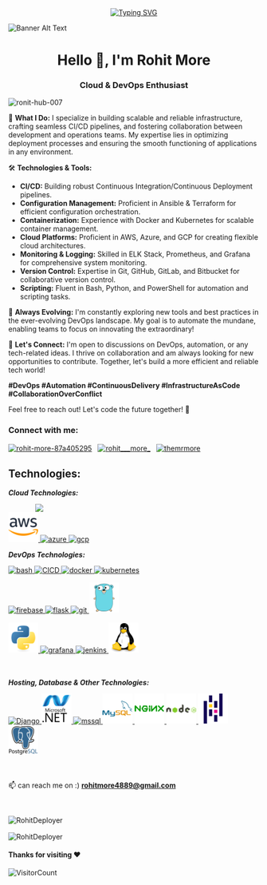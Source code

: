 <div align="center">
  <a href="https://git.io/typing-svg"><img src="https://readme-typing-svg.demolab.com?font=Fira+Code&duration=3000&pause=500&color=0A9BF7&random=false&width=435&lines=Welcome+to+my+Github+Account...!!;hope+you+are+doing+well...!!;Thanks+for+vising+my+page+:)" alt="Typing SVG" /></a>
</div>

![Banner Alt Text](https://github.com/MrRohitOps/MrRohitOps/blob/main/assests/RohitDevopsEnthusiast.png)


<h1 align="center">Hello 👋, I'm Rohit More</h1>
<h3 align="center">Cloud & DevOps Enthusiast</h3>

<p align="left"> <img  width="100" height="25" src="https://komarev.com/ghpvc/?username=ronit-hub-007&label=Profile%20views&color=0e75b6&style=flat" alt="ronit-hub-007" /> </p>


🚀 **What I Do:**
I specialize in building scalable and reliable infrastructure, crafting seamless CI/CD pipelines, and fostering collaboration between development and operations teams. My expertise lies in optimizing deployment processes and ensuring the smooth functioning of applications in any environment.

🛠️ **Technologies & Tools:**
- **CI/CD:** Building robust Continuous Integration/Continuous Deployment pipelines.
- **Configuration Management:** Proficient in Ansible & Terraform for efficient configuration orchestration.
- **Containerization:** Experience with Docker and Kubernetes for scalable container management.
- **Cloud Platforms:** Proficient in AWS, Azure, and GCP for creating flexible cloud architectures.
- **Monitoring & Logging:** Skilled in ELK Stack, Prometheus, and Grafana for comprehensive system monitoring.
- **Version Control:** Expertise in Git, GitHub, GitLab, and Bitbucket for collaborative version control.
- **Scripting:** Fluent in Bash, Python, and PowerShell for automation and scripting tasks.

🌱 **Always Evolving:**
I'm constantly exploring new tools and best practices in the ever-evolving DevOps landscape. My goal is to automate the mundane, enabling teams to focus on innovating the extraordinary!

🤝 **Let's Connect:**
I'm open to discussions on DevOps, automation, or any tech-related ideas. I thrive on collaboration and am always looking for new opportunities to contribute. Together, let's build a more efficient and reliable tech world!

**#DevOps #Automation #ContinuousDelivery #InfrastructureAsCode #CollaborationOverConflict**

Feel free to reach out! Let's code the future together! 🌟

<h3 align="left">Connect with me:</h3>
<p align="left">
    <a href="https://linkedin.com/in/rohit-more-87a405295" target="blank"><img align="center"
            src="https://raw.githubusercontent.com/rahuldkjain/github-profile-readme-generator/master/src/images/icons/Social/linked-in-alt.svg"
            alt="rohit-more-87a405295" height="40" width="40" /></a>&nbsp;&nbsp;
    <a href="https://instagram.com/RohitDeployer" target="blank"><img align="center"
            src="https://raw.githubusercontent.com/rahuldkjain/github-profile-readme-generator/master/src/images/icons/Social/instagram.svg"
            alt="rohit___more_" height="40" width="40" /></a>&nbsp;&nbsp;
    <a href="https://www.youtube.com/@RohitDeployer" target="blank"><img align="center"
            src="https://raw.githubusercontent.com/rahuldkjain/github-profile-readme-generator/master/src/images/icons/Social/youtube.svg"
            alt="themrmore" height="40" width="40" /></a>&nbsp;&nbsp;
</p>

<h2 align="left">Technologies:</h2>

***Cloud Technologies:***

<img align='right'
    src="https://github.com/MrRohitOps/MrRohitOps/blob/main/assests/animation_lok6n7zb_large.gif"
    width="450">

<p align="left"> <a href="https://aws.amazon.com" target="_blank" rel="noreferrer"> <img
            src="https://raw.githubusercontent.com/devicons/devicon/master/icons/amazonwebservices/amazonwebservices-original-wordmark.svg"
            alt="aws" width="60" height="60" /> </a> <a href="https://azure.microsoft.com/en-in/" target="_blank"
        rel="noreferrer"> <img src="https://www.vectorlogo.zone/logos/microsoft_azure/microsoft_azure-icon.svg"
            alt="azure" width="60" height="60" /> </a> <a href="https://cloud.google.com" target="_blank"
        rel="noreferrer"> <img src="https://www.vectorlogo.zone/logos/google_cloud/google_cloud-icon.svg" alt="gcp"
            width="60" height="60" /> </a>

***DevOps Technologies:***
    
<a href="https://www.gnu.org/software/bash/" target="_blank" rel="noreferrer"> <img
        src="https://www.vectorlogo.zone/logos/gnu_bash/gnu_bash-icon.svg" alt="bash" width="60" height="60" /> </a>
<a href="" target="_blank" rel="noreferrer"> <img
        src="https://github.com/MrRohitOps/MrRohitOps/blob/main/assests/cicd.gif" alt="CICD" width="60" height="60" /> </a>
<a href="https://www.docker.com/" target="_blank" rel="noreferrer"> <img
        src="https://raw.githubusercontent.com/itsksaurabh/itsksaurabh/master/assets/docker.gif" alt="docker"
        width="60" height="60" /> </a>
<a href="https://kubernetes.io" target="_blank" rel="noreferrer"> <img
        src="https://github.com/MrRohitOps/MrRohitOps/blob/main/assests/k8s.gif" alt="kubernetes" width="60"
        height="60" /> </a>
<br><br>
<a href="https://www.terraform.io/" target="_blank" rel="noreferrer"> <img
        src="https://github.com/MrRohitOps/MrRohitOps/blob/main/assests/terraform.gif" alt="firebase" width="60"
        height="60" /> </a>
<a href="https://flask.palletsprojects.com/" target="_blank" rel="noreferrer"> <img
        src="https://www.vectorlogo.zone/logos/pocoo_flask/pocoo_flask-icon.svg" alt="flask" width="60"
        height="60" /> </a>
<a href="https://git-scm.com/" target="_blank" rel="noreferrer"> <img
        src="https://github.com/MrRohitOps/MrRohitOps/blob/main/assests/git.gif" alt="git" width="60" height="60" />
</a>
<a href="https://golang.org" target="_blank" rel="noreferrer"> <img
        src="https://raw.githubusercontent.com/devicons/devicon/master/icons/go/go-original.svg" alt="go" width="60"
        height="60" /> </a>
<br><br>
<a href="https://www.python.org" target="_blank" rel="noreferrer"> <img
        src="https://raw.githubusercontent.com/devicons/devicon/master/icons/python/python-original.svg"
        alt="python" width="60" height="60" /> </a>
<a href="https://grafana.com" target="_blank" rel="noreferrer"> <img
        src="https://github.com/MrRohitOps/MrRohitOps/blob/main/assests/grafana.gif" alt="grafana" width="60"
        height="60" /> </a>
<a href="https://www.jenkins.io" target="_blank" rel="noreferrer"> <img
        src="https://www.vectorlogo.zone/logos/jenkins/jenkins-icon.svg" alt="jenkins" width="60" height="60" /> </a>
<a href="https://www.linux.org/" target="_blank" rel="noreferrer"> <img
        src="https://raw.githubusercontent.com/devicons/devicon/master/icons/linux/linux-original.svg" alt="linux"
        width="60" height="60" /> </a>

<br><br>
***Hosting, Database & Other Technologies:***

<a href="https://www.djangoproject.com/" target="_blank" rel="noreferrer">
    <img src="https://static.djangoproject.com/img/logos/django-logo-negative.svg" alt="Django" width="60" height="60" />
</a>
<a href="https://dotnet.microsoft.com/" target="_blank" rel="noreferrer"> <img
        src="https://raw.githubusercontent.com/devicons/devicon/master/icons/dot-net/dot-net-original-wordmark.svg"
        alt="dotnet" width="60" height="60" /> </a>
<a href="https://www.microsoft.com/en-us/sql-server" target="_blank" rel="noreferrer"> <img
        src="https://www.svgrepo.com/show/303229/microsoft-sql-server-logo.svg" alt="mssql" width="60" height="60" />
</a>
<a href="https://www.mysql.com/" target="_blank" rel="noreferrer"> <img
        src="https://raw.githubusercontent.com/devicons/devicon/master/icons/mysql/mysql-original-wordmark.svg"
        alt="mysql" width="60" height="60" /> </a>
<a href="https://www.nginx.com" target="_blank" rel="noreferrer"> <img
        src="https://raw.githubusercontent.com/devicons/devicon/master/icons/nginx/nginx-original.svg" alt="nginx"
        width="60" height="60" /> </a>
<a href="https://nodejs.org" target="_blank" rel="noreferrer"> <img
        src="https://raw.githubusercontent.com/devicons/devicon/master/icons/nodejs/nodejs-original-wordmark.svg"
        alt="nodejs" width="60" height="60" /> </a>
<a href="https://pandas.pydata.org/" target="_blank" rel="noreferrer"> <img
        src="https://raw.githubusercontent.com/devicons/devicon/2ae2a900d2f041da66e950e4d48052658d850630/icons/pandas/pandas-original.svg"
        alt="pandas" width="60" height="60" /> </a>
<a href="https://www.postgresql.org" target="_blank" rel="noreferrer"> <img
        src="https://raw.githubusercontent.com/devicons/devicon/master/icons/postgresql/postgresql-original-wordmark.svg"
        alt="postgresql" width="60" height="60" /> </a>
<p align="left">

  <br><br>
  📫 can reach me on :) <B>rohitmore4889@gmail.com</b></p>
 <br>
<p><img align="center" src="https://github-readme-stats.vercel.app/api/top-langs?username=RohitDeployer&show_icons=true&locale=en&layout=compact" alt="RohitDeployer" /></p>
<p><img align="center" src="https://github-readme-streak-stats.herokuapp.com/?user=RohitDeployer&" alt="RohitDeployer" /></p>


#### Thanks for visiting :heart:
![VisitorCount](https://profile-counter.glitch.me/MrRohitOps/count.svg)


